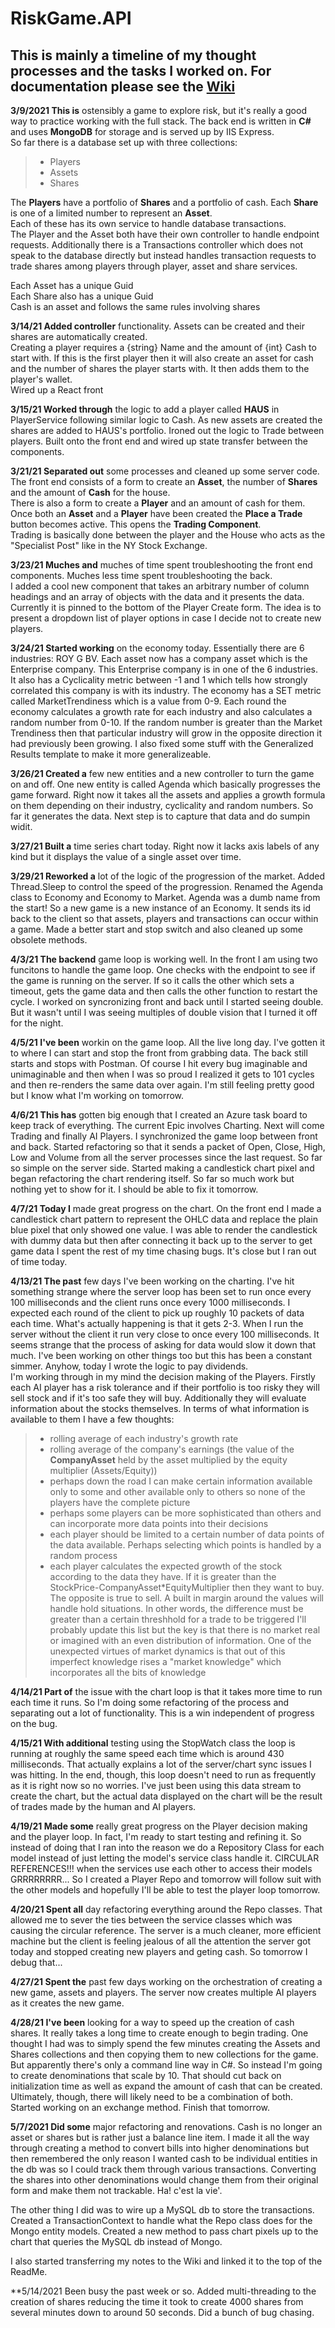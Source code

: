 # RiskGame.API

## This is mainly a timeline of my thought processes and the tasks I worked on. For documentation please see the [Wiki](./../../wiki/Home)

**3/9/2021
This is** ostensibly a game to explore risk, but it's really a good way to practice working with the full stack. The back end is written in **C#** and uses **MongoDB** for storage and is served up by IIS Express.  
So far there is a database set up with three collections:  
> - Players
> - Assets
> - Shares

The **Players** have a portfolio of **Shares** and a portfolio of cash. Each **Share** is one of a limited number to represent an **Asset**.  
Each of these has its own service to handle database transactions.  
The Player and the Asset both have their own controller to handle endpoint requests. Additionally there is a Transactions controller which does not speak to the database directly but instead handles transaction requests to trade shares among players through player, asset and share services.  

Each Asset has a unique Guid  
Each Share also has a unique Guid  
Cash is an asset and follows the same rules involving shares  


**3/14/21
Added controller** functionality. Assets can be created and their shares are automatically created.  
Creating a player requires a {string} Name and the amount of {int} Cash to start with. If this is the first player then it will also create an asset for cash and the number of shares the player starts with. It then adds them to the player's wallet.  
Wired up a React front  

**3/15/21
Worked through** the logic to add a player called **HAUS** in PlayerService following similar logic to Cash. As new assets are created the shares are added to HAUS's portfolio.
Ironed out the logic to Trade between players.
Built onto the front end and wired up state transfer between the components. 

**3/21/21
Separated out** some processes and cleaned up some server code. The front end consists of a form to create an **Asset**, the number of **Shares** and the amount of **Cash** for the house.  
There is also a form to create a **Player** and an amount of cash for them.  
Once both an **Asset** and a **Player** have been created the **Place a Trade** button becomes active. This opens the **Trading Component**.  
Trading is basically done between the player and the House who acts as the "Specialist Post" like in the NY Stock Exchange.

**3/23/21
Muches and** muches of time spent troubleshooting the front end components. Muches less time spent troubleshooting the back.  
I added a cool new component that takes an arbitrary number of column headings and an array of objects with the data and it presents the data. Currently it is pinned to the bottom of the Player Create form. The idea is to present a dropdown list of player options in case I decide not to create new players.  

**3/24/21
Started working** on the economy today. Essentially there are 6 industries: ROY G BV. Each asset now has a company asset which is the Enterprise company. This Enterprise company is in one of the 6 industries. It also has a Cyclicality metric between -1 and 1 which tells how strongly correlated this company is with its industry. The economy has a SET metric called MarketTrendiness which is a value from 0-9. Each round the economy calculates a growth rate for each industry and also calculates a random number from 0-10. If the random number is greater than the Market Trendiness then that particular industry will grow in the opposite direction it had previously been growing.
I also fixed some stuff with the Generalized Results template to make it more generalizeable.

**3/26/21
Created a** few new entities and a new controller to turn the game on and off. One new entity is called Agenda which basically progresses the game forward. Right now it takes all the assets and applies a growth formula on them depending on their industry, cyclicality and random numbers. So far it generates the data. Next step is to capture that data and do sumpin widit.

**3/27/21
Built a** time series chart today. Right now it lacks axis labels of any kind but it displays the value of a single asset over time.

**3/29/21
Reworked a** lot of the logic of the progression of the market. Added Thread.Sleep to control the speed of the progression. Renamed the Agenda class to Economy and Economy to Market. Agenda was a dumb name from the start! So a new game is a new instance of an Economy. It sends its id back to the client so that assets, players and transactions can occur within a game. Made a better start and stop switch and also cleaned up some obsolete methods.

**4/3/21
The backend** game loop is working well. In the front I am using two funcitons to handle the game loop. One checks with the endpoint to see if the game is running on the server. If so it calls the other which sets a timeout, gets the game data and then calls the other function to restart the cycle. I worked on syncronizing front and back until I started seeing double. But it wasn't until I was seeing multiples of double vision that I turned it off for the night.

**4/5/21
I've been** workin on the game loop. All the live long day. I've gotten it to where I can start and stop the front from grabbing data. The back still starts and stops with Postman. Of course I hit every bug imaginable and unimaginable and then when I was so proud I realized it gets to 101 cycles and then re-renders the same data over again. I'm still feeling pretty good but I know what I'm working on tomorrow.

**4/6/21
This has** gotten big enough that I created an Azure task board to keep track of everything. The current Epic involves Charting. Next will come Trading and finally AI Players. I synchronized the game loop between front and back. Started refactoring so that it sends a packet of Open, Close, High, Low and Volume from all the server processes since the last request. So far so simple on the server side. Started making a candlestick chart pixel and began refactoring the chart rendering itself. So far so much work but nothing yet to show for it. I should be able to fix it tomorrow.

**4/7/21
Today I** made great progress on the chart. On the front end I made a candlestick chart pattern to represent the OHLC data and replace the plain blue pixel that only showed one value. I was able to render the candlestick with dummy data but then after connecting it back up to the server to get game data I spent the rest of my time chasing bugs. It's close but I ran out of time today.

**4/13/21
The past** few days I've been working on the charting. I've hit something strange where the server loop has been set to run once every 100 milliseconds and the client runs once every 1000 milliseconds. I expected each round of the client to pick up roughly 10 packets of data each time. What's actually happening is that it gets 2-3. When I run the server without the client it run very close to once every 100 milliseconds. It seems strange that the process of asking for data would slow it down that much. I've been working on other things too but this has been a constant simmer. Anyhow, today I wrote the logic to pay dividends.  
I'm working through in my mind the decision making of the Players. Firstly each AI player has a risk tolerance and if their portfolio is too risky they will sell stock and if it's too safe they will buy. Additionally they will evaluate information about the stocks themselves. In terms of what information is available to them I have a few thoughts:  
> - rolling average of each industry's growth rate  
> - rolling average of the company's earnings (the value of the **CompanyAsset** held by the asset multiplied by the equity multiplier (Assets/Equity))  
> - perhaps down the road I can make certain information available only to some and other available only to others so none of the players have the complete picture  
> - perhaps some players can be more sophisticated than others and can incorporate more data points into their decisions  
> - each player should be limited to a certain number of data points of the data available. Perhaps selecting which points is handled by a random process  
> - each player calculates the expected growth of the stock according to the data they have. If it is greater than the StockPrice-CompanyAsset*EquityMultiplier then they want to buy. The opposite is true to sell. A built in margin around the values will handle hold situations. In other words, the difference must be greater than a certain threshhold for a trade to be triggered
I'll probably update this list but the key is that there is no market real or imagined with an even distribution of information. One of the unexpected virtues of market dynamics is that out of this imperfect knowledge rises a "market knowledge" which incorporates all the bits of knowledge 

**4/14/21
Part of** the issue with the chart loop is that it takes more time to run each time it runs. So I'm doing some refactoring of the process and separating out a lot of functionality. This is a win independent of progress on the bug.

**4/15/21
With additional** testing using the StopWatch class the loop is running at roughly the same speed each time which is around 430 milliseconds. That actually explains a lot of the server/chart sync issues I was hitting. In the end, though, this loop doesn't need to run as frequently as it is right now so no worries. I've just been using this data stream to create the chart, but the actual data displayed on the chart will be the result of trades made by the human and AI players.

**4/19/21
Made some** really great progress on the Player decision making and the player loop. In fact, I'm ready to start testing and refining it. So instead of doing that I ran into the reason we do a Repository Class for each model instead of just letting the model's service class handle it. CIRCULAR REFERENCES!!! when the services use each other to access their models GRRRRRRRR... So I created a Player Repo and tomorrow will follow suit with the other models and hopefully I'll be able to test the player loop tomorrow.

**4/20/21
Spent all** day refactoring everything around the Repo classes. That allowed me to sever the ties between the service classes which was causing the circular reference. The server is a much cleaner, more efficient machine but the client is feeling jealous of all the attention the server got today and stopped creating new players and geting cash. So tomorrow I debug that...  

**4/27/21
Spent the** past few days working on the orchestration of creating a new game, assets and players. The server now creates multiple AI players as it creates the new game.

**4/28/21
I've been** looking for a way to speed up the creation of cash shares. It really takes a long time to create enough to begin trading. One thought I had was to simply spend the few minutes creating the Assets and Shares collections and then copying them to new collections for the game. But apparently there's only a command line way in C#. So instead I'm going to create denominations that scale by 10. That should cut back on initialization time as well as expand the amount of cash that can be created. Ultimately, though, there will likely need to be a combination of both. Started working on an exchange method. Finish that tomorrow.

**5/7/2021
Did some** major refactoring and renovations. Cash is no longer an asset or shares but is rather just a balance line item. I made it all the way through creating a method to convert bills into higher denominations but then remembered the only reason I wanted cash to be individual entities in the db was so I could track them through various transactions. Converting the shares into other denominations would change them from their original form and make them not trackable. Ha! c'est la vie'.  
  
The other thing I did was to wire up a MySQL db to store the transactions. Created a TransactionContext to handle what the Repo class does for the Mongo entity models. Created a new method to pass chart pixels up to the chart that queries the MySQL db instead of Mongo.  
  
I also started transferring my notes to the Wiki and linked it to the top of the ReadMe.  

**5/14/2021
Been busy the past week or so. Added multi-threading to the creation of shares reducing the time it took to create 4000 shares from several minutes down to around 50 seconds. Did a bunch of bug chasing.